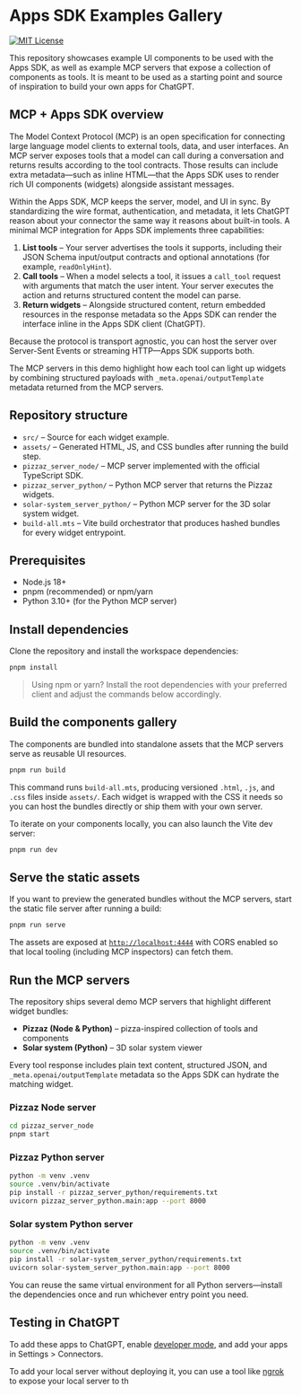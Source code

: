 # Apps SDK Examples Gallery

[![MIT License](https://img.shields.io/badge/License-MIT-green.svg)](LICENSE)

This repository showcases example UI components to be used with the Apps SDK, as well as example MCP servers that expose a collection of components as tools.
It is meant to be used as a starting point and source of inspiration to build your own apps for ChatGPT.

## MCP + Apps SDK overview

The Model Context Protocol (MCP) is an open specification for connecting large language model clients to external tools, data, and user interfaces. An MCP server exposes tools that a model can call during a conversation and returns results according to the tool contracts. Those results can include extra metadata—such as inline HTML—that the Apps SDK uses to render rich UI components (widgets) alongside assistant messages.

Within the Apps SDK, MCP keeps the server, model, and UI in sync. By standardizing the wire format, authentication, and metadata, it lets ChatGPT reason about your connector the same way it reasons about built-in tools. A minimal MCP integration for Apps SDK implements three capabilities:

1. **List tools** – Your server advertises the tools it supports, including their JSON Schema input/output contracts and optional annotations (for example, `readOnlyHint`).
2. **Call tools** – When a model selects a tool, it issues a `call_tool` request with arguments that match the user intent. Your server executes the action and returns structured content the model can parse.
3. **Return widgets** – Alongside structured content, return embedded resources in the response metadata so the Apps SDK can render the interface inline in the Apps SDK client (ChatGPT).

Because the protocol is transport agnostic, you can host the server over Server-Sent Events or streaming HTTP—Apps SDK supports both.

The MCP servers in this demo highlight how each tool can light up widgets by combining structured payloads with `_meta.openai/outputTemplate` metadata returned from the MCP servers.

## Repository structure

- `src/` – Source for each widget example.
- `assets/` – Generated HTML, JS, and CSS bundles after running the build step.
- `pizzaz_server_node/` – MCP server implemented with the official TypeScript SDK.
- `pizzaz_server_python/` – Python MCP server that returns the Pizzaz widgets.
- `solar-system_server_python/` – Python MCP server for the 3D solar system widget.
- `build-all.mts` – Vite build orchestrator that produces hashed bundles for every widget entrypoint.

## Prerequisites

- Node.js 18+
- pnpm (recommended) or npm/yarn
- Python 3.10+ (for the Python MCP server)

## Install dependencies

Clone the repository and install the workspace dependencies:

```bash
pnpm install
```

> Using npm or yarn? Install the root dependencies with your preferred client and adjust the commands below accordingly.

## Build the components gallery

The components are bundled into standalone assets that the MCP servers serve as reusable UI resources.

```bash
pnpm run build
```

This command runs `build-all.mts`, producing versioned `.html`, `.js`, and `.css` files inside `assets/`. Each widget is wrapped with the CSS it needs so you can host the bundles directly or ship them with your own server.

To iterate on your components locally, you can also launch the Vite dev server:

```bash
pnpm run dev
```

## Serve the static assets

If you want to preview the generated bundles without the MCP servers, start the static file server after running a build:

```bash
pnpm run serve
```

The assets are exposed at [`http://localhost:4444`](http://localhost:4444) with CORS enabled so that local tooling (including MCP inspectors) can fetch them.

## Run the MCP servers

The repository ships several demo MCP servers that highlight different widget bundles:

- **Pizzaz (Node & Python)** – pizza-inspired collection of tools and components
- **Solar system (Python)** – 3D solar system viewer

Every tool response includes plain text content, structured JSON, and `_meta.openai/outputTemplate` metadata so the Apps SDK can hydrate the matching widget.

### Pizzaz Node server

```bash
cd pizzaz_server_node
pnpm start
```

### Pizzaz Python server

```bash
python -m venv .venv
source .venv/bin/activate
pip install -r pizzaz_server_python/requirements.txt
uvicorn pizzaz_server_python.main:app --port 8000
```

### Solar system Python server

```bash
python -m venv .venv
source .venv/bin/activate
pip install -r solar-system_server_python/requirements.txt
uvicorn solar-system_server_python.main:app --port 8000
```

You can reuse the same virtual environment for all Python servers—install the dependencies once and run whichever entry point you need.

## Testing in ChatGPT

To add these apps to ChatGPT, enable [developer mode](https://platform.openai.com/docs/guides/developer-mode), and add your apps in Settings > Connectors.

To add your local server without deploying it, you can use a tool like [ngrok](https://ngrok.com/) to expose your local server to th